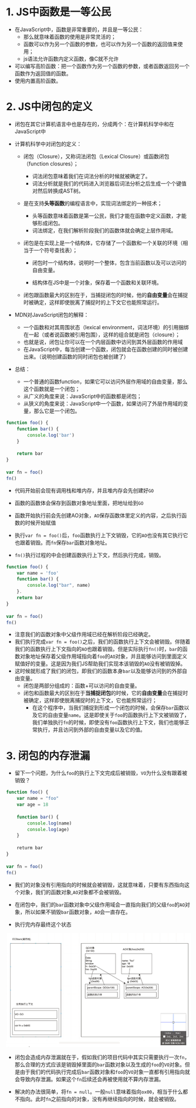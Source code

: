 # 1. JS中函数是一等公民

+ 在JavaScript中，函数是非常重要的，并且是一等公民：
  + 那么就意味着函数的使用是非常灵活的；
  + 函数可以作为另一个函数的参数，也可以作为另一个函数的返回值来使用；
  + js语法允许函数内定义函数，像C就不允许
+ 可以编写高阶函数：把一个函数作为另一个函数的参数，或者函数返回另一个函数作为返回值的函数。
+ 使用内置高阶函数。

# 2. JS中闭包的定义

+ 闭包在其它计算机语言中也是存在的，分成两个：在计算机科学中和在JavaScript中

+ 计算机科学中对闭包的定义：
  + 闭包（Closure），又称词法闭包（Lexical Closure）或函数闭包（function closures）；
    + 词法闭包意味着我们在词法分析的时候就被确定了。
    + 词法分析就是我们的代码进入浏览器后词法分析之后生成一个个键值对然后转换成AST树。
    
  + 是在支持**头等函数**的编程语言中，实现词法绑定的一种技术；
    + 头等函数意味着函数是第一公民，我们才能在函数中定义函数，才能够形成闭包。
    + 词法绑定，在我们解析阶段我们的函数体就会确定上层作用域。
    
  + 闭包是在实现上是一个结构体，它存储了一个函数和一个关联的环境（相当于一个符号查找表）；
  
    + 闭包时一个结构体，说明时一个整体，包含当前函数以及可以访问的自由变量。
  
    + 结构体在JS中是一个对象，保存着一个函数和关联环境。
  
  + 闭包跟函数最大的区别在于，当捕捉闭包的时候，他的**自由变量**会在捕捉时被确定，这样即使脱离了捕捉时的上下文它也能照常运行。
  
+ MDN对JavaScript闭包的解释：
  + 一个函数和对其周围状态（lexical environment，词法环境）的引用捆绑在一起（或者说函数被引用包围），这样的组合就是闭包（closure）；
  + 也就是说，闭包让你可以在一个内层函数中访问到其外层函数的作用域
  + 在JavaScript中，每当创建一个函数，闭包就会在函数创建的同时被创建出来。（说明创建函数的同时闭包也被创建了）

+ 总结：
  + 一个普通的函数function，如果它可以访问外层作用域的自由变量，那么这个函数就是一个闭包；
  + 从广义的角度来说：JavaScript中的函数都是闭包；
  + 从狭义的角度来说：JavaScript中一个函数，如果访问了外层作用域的变量，那么它是一个闭包。

```js
function foo() {
    function bar() {
        console.log('bar')
    }
    
    return bar
}

var fn = foo()
fn()
```

+ 代码开始前会现有调用栈和堆内存，并且堆内存会先创建好`GO`
+ 函数的函数体会保存到函数对象地址里面，把地址给到`GO`

+ 函数开始执行前会先创建AO对象，`AO`保存函数体里定义的内容，之后执行函数的时候开始赋值
+ 执行`var fn = foo()`后，`foo`函数执行上下文销毁，它的`AO`也没有其它执行它也跟着销毁。而`fn`保存`bar`函数对象地址。
+ `fn()`执行过程的中会创建函数执行上下文，然后执行完成，销毁。

```js
function foo() {
    var name = 'foo'
    function bar() {
        console.log("bar", name)
    }.
    return bar
}

var fn = foo()
fn()
```

+ 注意我们的函数对象中父级作用域已经在解析阶段已经确定。
+ 我们执行完成`var fn = foo()`之后，我们的函数执行上下文会被销毁。伴随着我们的函数执行上下文指向的`AO`也跟着销毁。但是实际执行`fn()`时，`bar`的函数对象地址保存着父级作用域指向着`foo`的`AO`对象，并且能够访问到里面定义赋值好的变量。这是因为我们JS帮助我们实现本该销毁的`AO`没有被销毁掉。
+ 这时候就形成了我们的闭包，即我们的函数本身`bar`以及能够访问到的外部自由变量。
  + 闭包是两部分组成的：函数+可以访问的自由变量。
  + 闭包和函数最大的区别在于**当捕捉闭包**的时候，它的**自由变量**会在捕捉时被确定，这样即使脱离捕捉时的上下文，它也能照常运行；
    + 在这个程序中，当我们捕捉到形成一个闭包的时候，会保存`bar`函数以及它的自由变量`name`。这是即使关于`foo`的函数执行上下文被销毁了，我们单独执行`fn`的时候，即使没有`foo`函数执行上下文，我们也能够正常执行，并且访问到外部的自由变量以及它的值。

# 3. 闭包的内存泄漏

+ 留下一个问题，为什么`foo`的执行上下文完成后被销毁，`VO`为什么没有跟着被销毁？

```js
function foo() {
    var name = "foo"
    var age = 18
    
    function bar() {
        console.log(name)
        console.log(age)
    }
    
    returm bar 
}

var fn = foo()
fn()
```

+ 我们的对象没有引用指向的时候就会被销毁，这就意味着，只要有东西指向这个对象，我们的函数对象,`AO`对象都不会被销毁。

+ 在闭包中，我们的`bar`函数对象中父级作用域会一直指向我们的父级`foo`的`AO`对象，所以如果不销毁`bar`函数对象，`AO`会一直存在。

+ 执行完内存最终这个状态

![image-20220208111921460](03-闭包的定义-理解-内存模型-内存泄漏.assets/image-20220208111921460.png)

+ 闭包会造成内存泄漏就在于，假如我们的项目代码中其实只需要执行一次`fn`，那么合理的方式应该是销毁掉里面的`bar`函数对象以及生成的`foo`的`VO`对象。但是由于我们的代码执行完成后`bar`函数对象和`foo`的`VO`对象一直都有引用指向就会导致内存泄漏。如果这个`fn`后续还会再被使用就不算内存泄漏。

+ 解决的办法很简单，将`fn = null`。一般`null`意味着指向`ox00`，相当于什么都不指向。此时`fn`之前指向的对象，没有再继续指向的时候，就会被销毁。

























